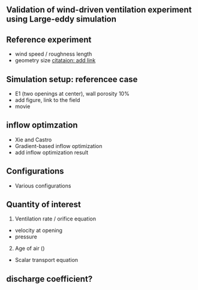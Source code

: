 Validation of wind-driven ventilation experiment using Large-eddy simulation
---

## Reference experiment
- wind speed / roughness length
- geometry size
[citataion: add link]()

## Simulation setup: referencee case
- E1 (two openings at center), wall porosity 10%
- add figure, link to the field
- movie

## inflow optimzation
- Xie and Castro
- Gradient-based inflow optimization
- add inflow optimization result

## Configurations
- Various configurations  

## Quantity of interest
1. Ventilation rate / orifice equation
- velocity at opening
- pressure 
2. Age of air ()
- Scalar transport equation


## discharge coefficient?



